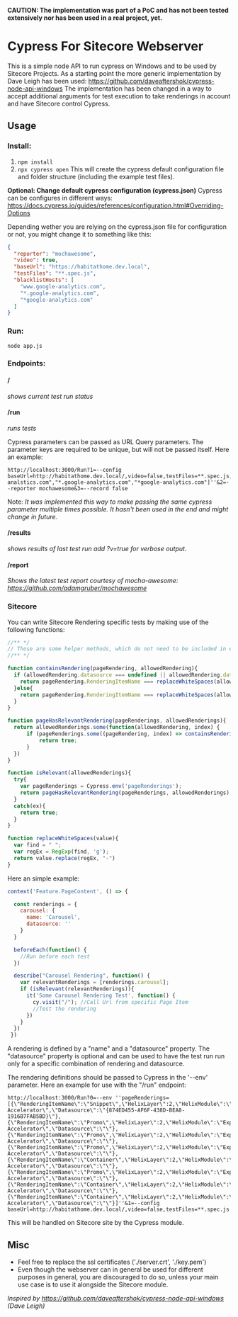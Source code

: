 **CAUTION: The implementation was part of a PoC and has not been tested extensively nor has been used in a real project, yet.**



# Cypress For Sitecore Webserver

This is a simple node API to run cypress on Windows and to be used by Sitecore Projects.
As a starting point the more generic implementation by Dave Leigh has been used: https://github.com/daveaftershok/cypress-node-api-windows
The implementation has been changed in a way to accept additional arguments for test execution to take renderings in account and have Sitecore control Cypress.

## Usage

### Install:

1. ```npm install```
2. ```npx cypress open``` This will create the cypress default configuration file and folder structure (including the example test files).

**Optional: Change default cypress configuration (cypress.json)**
Cypress can be configures in different ways: https://docs.cypress.io/guides/references/configuration.html#Overriding-Options

Depending wether you are relying on the cypress.json file for configuration or not, you might change it to something like this:

```json
{
  "reporter": "mochawesome",
  "video": true,
  "baseUrl": "https://habitathome.dev.local",
  "testFiles": "**.spec.js",
  "blacklistHosts": [
    "www.google-analytics.com",
    "*.google-analytics.com",
    "*google-analytics.com"
  ]
}
```

### Run:

```node app.js```

### Endpoints:

#### /

 *shows current test run status*

#### /run
*runs tests*

Cypress parameters can be passed as URL Query parameters. The parameter keys are required to be unique, but will not be passed itself. Here an example:

```http
http://localhost:3000/Run?1=--config baseUrl=http://habitathome.dev.local/,video=false,testFiles=**.spec.js,blacklistHosts=''["www.google-analstics.com","*.google-analytics.com","*google-analytics.com"]''&2=--reporter mochawesome&3=--record false
```

Note: *It was implemented this way to make passing the same cypress parameter multiple times possible. It hasn't been used in the end and might change in future.*

#### /results

*shows results of last test run add ?v=true for verbose output.*

#### /report
*Shows the latest test report courtesy of mocha-awesome: https://github.com/adamgruber/mochawesome*

### Sitecore

You can write Sitecore Rendering specific tests by making use of the following functions:



```javascript
//** */
// Those are some helper methods, which do not need to be included in each test file 
//** */

function containsRendering(pageRendering, allowedRendering){
  if (allowedRendering.datasource === undefined || allowedRendering.datasource === null || allowedRendering.datasource === ""){
    return pageRendering.RenderingItemName === replaceWhiteSpaces(allowedRendering.name);
  }else{
    return pageRendering.RenderingItemName === replaceWhiteSpaces(allowedRendering.name) && pageRendering.Datasource === replaceWhiteSpaces(allowedRendering.datasource);
  }
}

function pageHasRelevantRendering(pageRenderings, allowedRenderings){
  return allowedRenderings.some(function(allowedRendering, index) {
      if (pageRenderings.some((pageRendering, index) => containsRendering(pageRendering, allowedRendering))){
          return true;
      }
  })
}

function isRelevant(allowedRenderings){
  try{
    var pageRenderings = Cypress.env('pageRenderings');
    return pageHasRelevantRendering(pageRenderings, allowedRenderings);
  }
  catch(ex){
    return true;
  }
}

function replaceWhiteSpaces(value){
  var find = " ";
  var regEx = RegExp(find, 'g');
  return value.replace(regEx, "-")
}
```

Here an simple example:

```javascript
context('Feature.PageContent', () => {

  const renderings = {
    carousel: {
      name: 'Carousel',
      datasource: ''
    }
  }

  beforeEach(function() {
    //Run before each test
  })

  describe("Carousel Rendering", function() {
    var relevantRenderings = [renderings.carousel];
    if (isRelevant(relevantRenderings)){
      it('Some Carousel Rendering Test', function() {
        cy.visit("/"); //Call Url from specific Page Item
        //Test the rendering
      })
    }
  })
 })
```

A rendering is defined by a "name" and a "datasource" property. The "datasource" property is optional and can be used to have the test run run only for a specific combination of rendering and datasource.

The rendering definitions should be passed to Cypress in the '--env' parameter. Here an example for use with the "/run" endpoint:

```http
http://localhost:3000/Run?0=--env ''pageRenderings=[{\"RenderingItemName\":\"Snippet\",\"HelixLayer\":2,\"HelixModule\":\"Experience-Accelerator\",\"Datasource\":\"{874ED455-AF6F-438D-BEA8-1916B7FAB5BD}\"},{\"RenderingItemName\":\"Promo\",\"HelixLayer\":2,\"HelixModule\":\"Experience-Accelerator\",\"Datasource\":\"\"},{\"RenderingItemName\":\"Promo\",\"HelixLayer\":2,\"HelixModule\":\"Experience-Accelerator\",\"Datasource\":\"\"},{\"RenderingItemName\":\"Promo\",\"HelixLayer\":2,\"HelixModule\":\"Experience-Accelerator\",\"Datasource\":\"\"},{\"RenderingItemName\":\"Container\",\"HelixLayer\":2,\"HelixModule\":\"Experience-Accelerator\",\"Datasource\":\"\"},{\"RenderingItemName\":\"Promo\",\"HelixLayer\":2,\"HelixModule\":\"Experience-Accelerator\",\"Datasource\":\"\"},{\"RenderingItemName\":\"Container\",\"HelixLayer\":2,\"HelixModule\":\"Experience-Accelerator\",\"Datasource\":\"\"},{\"RenderingItemName\":\"Container\",\"HelixLayer\":2,\"HelixModule\":\"Experience-Accelerator\",\"Datasource\":\"\"}]''&1=--config baseUrl=http://habitathome.dev.local/,video=false,testFiles=**.spec.js
```

This will be handled on Sitecore site by the Cypress module.

## Misc

* Feel free to replace the ssl certificates ('./server.crt', './key.pem')
* Even though the webserver can in general be used for different purposes in general, you are discouraged to do so, unless your main use case is to use it alongside the Sitecore module.



*Inspired by https://github.com/daveaftershok/cypress-node-api-windows (Dave Leigh)*
